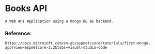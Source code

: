 # Books API

    A Web API Application using a mongo DB as backend.

### Reference:

    https://docs.microsoft.com/en-gb/aspnet/core/tutorials/first-mongo-app?view=aspnetcore-2.2&tabs=visual-studio-code
